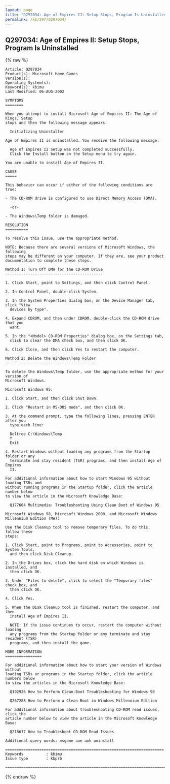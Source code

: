 ```yaml
---
layout: page
title: "Q297034: Age of Empires II: Setup Stops, Program Is Uninstalled"
permalink: /kb/297/Q297034/
---
```


## Q297034: Age of Empires II: Setup Stops, Program Is Uninstalled

{% raw %}

	Article: Q297034
	Product(s): Microsoft Home Games
	Version(s): 
	Operating System(s): 
	Keyword(s): kbimu
	Last Modified: 06-AUG-2002
	
	SYMPTOMS
	========
	
	When you attempt to install Microsoft Age of Empires II: The Age of Kings, Setup
	stops and then the following message appears:
	
	  Initializing Uninstaller
	
	Age of Empires II is uninstalled. You receive the following message:
	
	  Age of Empires II Setup was not completed successfully.
	  Click the Install button on the Setup menu to try again.
	
	You are unable to install Age of Empires II.
	
	CAUSE
	=====
	
	This behavior can occur if either of the following conditions are true:
	
	- The CD-ROM drive is configured to use Direct Memory Access (DMA).
	
	  -or-
	
	- The Windows\Temp folder is damaged.
	
	RESOLUTION
	==========
	
	To resolve this issue, use the appropriate method.
	
	NOTE: Because there are several versions of Microsoft Windows, the following
	steps may be different on your computer. If they are, see your product
	documentation to complete these steps.
	
	Method 1: Turn Off DMA for the CD-ROM Drive
	-------------------------------------------
	
	1. Click Start, point to Settings, and then click Control Panel.
	
	2. In Control Panel, double-click System.
	
	3. In the System Properties dialog box, on the Device Manager tab, click "View
	  devices by type".
	
	4. Expand CDROM, and then under CDROM, double-click the CD-ROM drive that you
	  want.
	
	5. In the "<Model> CD-ROM Properties" dialog box, on the Settings tab,
	  click to clear the DMA check box, and then click OK.
	
	6. Click Close, and then click Yes to restart the computer.
	
	Method 2: Delete the Windows\Temp Folder
	----------------------------------------
	
	To delete the Windows\Temp folder, use the appropriate method for your version of
	Microsoft Windows.
	
	Microsoft Windows 95:
	
	1. Click Start, and then click Shut Down.
	
	2. Click "Restart in MS-DOS mode", and then click OK.
	
	3. At the command prompt, type the following lines, pressing ENTER after you
	  type each line:
	
	  Deltree C:\Windows\Temp
	  Y
	  Exit
	
	4. Restart Windows without loading any programs from the Startup folder or any
	  terminate and stay resident (TSR) programs, and then install Age of Empires
	  II.
	
	For additional information about how to start Windows 95 without loading TSRs and
	without running programs in the Startup folder, click the article number below
	to view the article in the Microsoft Knowledge Base:
	
	  Q177604 Multimedia: Troubleshooting Using Clean Boot of Windows 95
	
	Microsoft Windows 98, Microsoft Windows 2000, and Microsoft Windows Millennium Edition (Me):
	
	Use the Disk Cleanup tool to remove temporary files. To do this, follow these
	steps:
	
	1. Click Start, point to Programs, point to Accessories, point to System Tools,
	  and then click Disk Cleanup.
	
	2. In the Drives box, click the hard disk on which Windows is installed, and
	  then click OK.
	
	3. Under "Files to delete", click to select the "Temporary files" check box, and
	  then click OK.
	
	4. Click Yes.
	
	5. When the Disk Cleanup tool is finished, restart the computer, and then
	  install Age of Empires II.
	
	  NOTE: If the issue continues to occur, restart the computer without loading
	  any programs from the Startup folder or any terminate and stay resident (TSR)
	  programs, and then install the game.
	
	MORE INFORMATION
	================
	
	For additional information about how to start your version of Windows without
	loading TSRs or programs in the Startup folder, click the article numbers below
	to view the articles in the Microsoft Knowledge Base:
	
	  Q192926 How to Perform Clean-Boot Troubleshooting for Windows 98
	
	  Q267288 How to Perform a Clean Boot in Windows Millennium Edition
	
	For additional information about troubleshooting CD-ROM read issues, click the
	article number below to view the article in the Microsoft Knowledge Base:
	
	  Q218617 How to Troubleshoot CD-ROM Read Issues
	
	Additional query words: msgame aoe aok uninstall
	
	======================================================================
	Keywords          : kbimu 
	Issue type        : kbprb
	
	=============================================================================
	

{% endraw %}
